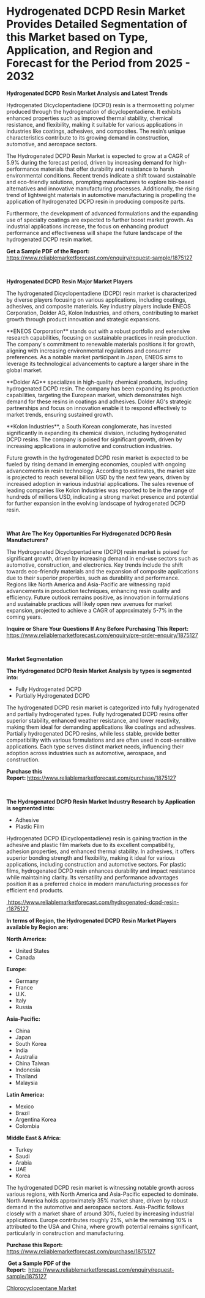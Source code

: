<p><h1>Hydrogenated DCPD Resin Market Provides Detailed Segmentation of this Market based on Type, Application, and Region and Forecast for the Period from 2025 - 2032</h1></p><p><strong>Hydrogenated DCPD Resin Market Analysis and Latest Trends</strong></p>
<p><p>Hydrogenated Dicyclopentadiene (DCPD) resin is a thermosetting polymer produced through the hydrogenation of dicyclopentadiene. It exhibits enhanced properties such as improved thermal stability, chemical resistance, and flexibility, making it suitable for various applications in industries like coatings, adhesives, and composites. The resin’s unique characteristics contribute to its growing demand in construction, automotive, and aerospace sectors.</p><p>The Hydrogenated DCPD Resin Market is expected to grow at a CAGR of 5.9% during the forecast period, driven by increasing demand for high-performance materials that offer durability and resistance to harsh environmental conditions. Recent trends indicate a shift toward sustainable and eco-friendly solutions, prompting manufacturers to explore bio-based alternatives and innovative manufacturing processes. Additionally, the rising trend of lightweight materials in automotive manufacturing is propelling the application of hydrogenated DCPD resin in producing composite parts.</p><p>Furthermore, the development of advanced formulations and the expanding use of specialty coatings are expected to further boost market growth. As industrial applications increase, the focus on enhancing product performance and effectiveness will shape the future landscape of the hydrogenated DCPD resin market.</p></p>
<p><strong>Get a Sample PDF of the Report:&nbsp;</strong> <a href="https://www.reliablemarketforecast.com/enquiry/request-sample/1875127?utm_campaign=2516&utm_medium=2&utm_source=Github&utm_content=ia&utm_term=02042025&utm_id=hydrogenated-dcpd-resin">https://www.reliablemarketforecast.com/enquiry/request-sample/1875127</a></p>
<p>&nbsp;</p>
<p><strong>Hydrogenated DCPD Resin Major Market Players</strong></p>
<p><p>The hydrogenated Dicyclopentadiene (DCPD) resin market is characterized by diverse players focusing on various applications, including coatings, adhesives, and composite materials. Key industry players include ENEOS Corporation, Dolder AG, Kolon Industries, and others, contributing to market growth through product innovation and strategic expansions.</p><p>**ENEOS Corporation** stands out with a robust portfolio and extensive research capabilities, focusing on sustainable practices in resin production. The company's commitment to renewable materials positions it for growth, aligning with increasing environmental regulations and consumer preferences. As a notable market participant in Japan, ENEOS aims to leverage its technological advancements to capture a larger share in the global market.</p><p>**Dolder AG** specializes in high-quality chemical products, including hydrogenated DCPD resin. The company has been expanding its production capabilities, targeting the European market, which demonstrates high demand for these resins in coatings and adhesives. Dolder AG's strategic partnerships and focus on innovation enable it to respond effectively to market trends, ensuring sustained growth.</p><p>**Kolon Industries**, a South Korean conglomerate, has invested significantly in expanding its chemical division, including hydrogenated DCPD resins. The company is poised for significant growth, driven by increasing applications in automotive and construction industries.</p><p>Future growth in the hydrogenated DCPD resin market is expected to be fueled by rising demand in emerging economies, coupled with ongoing advancements in resin technology. According to estimates, the market size is projected to reach several billion USD by the next few years, driven by increased adoption in various industrial applications. The sales revenue of leading companies like Kolon Industries was reported to be in the range of hundreds of millions USD, indicating a strong market presence and potential for further expansion in the evolving landscape of hydrogenated DCPD resin.</p></p>
<p>&nbsp;</p>
<p><strong>What Are The Key Opportunities For Hydrogenated DCPD Resin Manufacturers?</strong></p>
<p><p>The Hydrogenated Dicyclopentadiene (DCPD) resin market is poised for significant growth, driven by increasing demand in end-use sectors such as automotive, construction, and electronics. Key trends include the shift towards eco-friendly materials and the expansion of composite applications due to their superior properties, such as durability and performance. Regions like North America and Asia-Pacific are witnessing rapid advancements in production techniques, enhancing resin quality and efficiency. Future outlook remains positive, as innovation in formulations and sustainable practices will likely open new avenues for market expansion, projected to achieve a CAGR of approximately 5-7% in the coming years.</p></p>
<p><strong>Inquire or Share Your Questions If Any Before Purchasing This Report:</strong> <a href="https://www.reliablemarketforecast.com/enquiry/pre-order-enquiry/1875127?utm_campaign=2516&utm_medium=2&utm_source=Github&utm_content=ia&utm_term=02042025&utm_id=hydrogenated-dcpd-resin">https://www.reliablemarketforecast.com/enquiry/pre-order-enquiry/1875127</a></p>
<p>&nbsp;</p>
<p><strong>Market Segmentation</strong></p>
<p><strong>The Hydrogenated DCPD Resin Market Analysis by types is segmented into:</strong></p>
<p><ul><li>Fully Hydrogenated DCPD</li><li>Partially Hydrogenated DCPD</li></ul></p>
<p><p>The hydrogenated DCPD resin market is categorized into fully hydrogenated and partially hydrogenated types. Fully hydrogenated DCPD resins offer superior stability, enhanced weather resistance, and lower reactivity, making them ideal for demanding applications like coatings and adhesives. Partially hydrogenated DCPD resins, while less stable, provide better compatibility with various formulations and are often used in cost-sensitive applications. Each type serves distinct market needs, influencing their adoption across industries such as automotive, aerospace, and construction.</p></p>
<p><strong>Purchase this Report:&nbsp;</strong><a href="https://www.reliablemarketforecast.com/purchase/1875127?utm_campaign=2516&utm_medium=2&utm_source=Github&utm_content=ia&utm_term=02042025&utm_id=hydrogenated-dcpd-resin">https://www.reliablemarketforecast.com/purchase/1875127</a></p>
<p>&nbsp;</p>
<p><strong>The Hydrogenated DCPD Resin Market Industry Research by Application is segmented into:</strong></p>
<p><ul><li>Adhesive</li><li>Plastic Film</li></ul></p>
<p><p>Hydrogenated DCPD (Dicyclopentadiene) resin is gaining traction in the adhesive and plastic film markets due to its excellent compatibility, adhesion properties, and enhanced thermal stability. In adhesives, it offers superior bonding strength and flexibility, making it ideal for various applications, including construction and automotive sectors. For plastic films, hydrogenated DCPD resin enhances durability and impact resistance while maintaining clarity. Its versatility and performance advantages position it as a preferred choice in modern manufacturing processes for efficient end products.</p></p>
<p><a href="https://www.reliablemarketforecast.com/hydrogenated-dcpd-resin-r1875127?utm_campaign=2516&utm_medium=2&utm_source=Github&utm_content=ia&utm_term=02042025&utm_id=hydrogenated-dcpd-resin">&nbsp;https://www.reliablemarketforecast.com/hydrogenated-dcpd-resin-r1875127</a></p>
<p><strong>In terms of Region, the Hydrogenated DCPD Resin Market Players available by Region are:</strong></p>
<p>
    <p> <strong> North America: </strong>
        <ul>
            <li>United States</li>
            <li>Canada</li>
        </ul>
        </p> 
    <p> <strong> Europe: </strong>
        <ul>
            <li>Germany</li>
            <li>France</li>
            <li>U.K.</li>
            <li>Italy</li>
            <li>Russia</li>
        </ul>
        </p> 
    <p> <strong> Asia-Pacific: </strong>
        <ul>
            <li>China</li>
            <li>Japan</li>
            <li>South Korea</li>
            <li>India</li>
            <li>Australia</li>
            <li>China Taiwan</li>
            <li>Indonesia</li>
            <li>Thailand</li>
            <li>Malaysia</li>
        </ul>
        </p> 
    <p> <strong> Latin America: </strong>
        <ul>
            <li>Mexico</li>
            <li>Brazil</li>
            <li>Argentina Korea</li>
            <li>Colombia</li>
        </ul>
        </p> 
    <p> <strong> Middle East & Africa: </strong>
        <ul>
            <li>Turkey</li>
            <li>Saudi</li>
            <li>Arabia</li>
            <li>UAE</li>
            <li>Korea</li>
        </ul>
    </p>
    </p>
<p><p>The hydrogenated DCPD resin market is witnessing notable growth across various regions, with North America and Asia-Pacific expected to dominate. North America holds approximately 35% market share, driven by robust demand in the automotive and aerospace sectors. Asia-Pacific follows closely with a market share of around 30%, fueled by increasing industrial applications. Europe contributes roughly 25%, while the remaining 10% is attributed to the USA and China, where growth potential remains significant, particularly in construction and manufacturing.</p></p>
<p><strong>Purchase this Report: </strong><a href="https://www.reliablemarketforecast.com/purchase/1875127?utm_campaign=2516&utm_medium=2&utm_source=Github&utm_content=ia&utm_term=02042025&utm_id=hydrogenated-dcpd-resin">https://www.reliablemarketforecast.com/purchase/1875127</a></p>
<p>&nbsp;<strong>Get a Sample PDF of the Report:&nbsp;&nbsp;</strong><a href="https://www.reliablemarketforecast.com/enquiry/request-sample/1875127?utm_campaign=2516&utm_medium=2&utm_source=Github&utm_content=ia&utm_term=02042025&utm_id=hydrogenated-dcpd-resin">https://www.reliablemarketforecast.com/enquiry/request-sample/1875127</a></p>
<p><strong></strong></p>
<p><p><a href="https://github.com/triattwood9919/Market-Research-Report-List-1/blob/main/chlorocyclopentane-market.md?utm_campaign=2516&utm_medium=2&utm_source=Github&utm_content=ia&utm_term=02042025&utm_id=hydrogenated-dcpd-resin">Chlorocyclopentane Market</a></p></p>